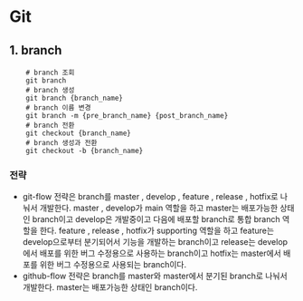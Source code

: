 # Git
## 1. branch
```shell
    # branch 조회
    git branch
    # branch 생성
    git branch {branch_name}
    # branch 이름 변경
    git branch -m {pre_branch_name} {post_branch_name}
    # branch 전환
    git checkout {branch_name}
    # branch 생성과 전환
    git checkout -b {branch_name}
```
### 전략
* git-flow 전략은 branch를 master , develop , feature , release , hotfix로 
나눠서 개발한다. master , develop가 main 역할을 하고 master는 배포가능한 상태인 
branch이고 develop은 개발중이고 다음에 배포할 branch로 통합 branch 역할을 한다.
feature , release , hotfix가 supporting 역할을 하고 feature는 develop으로부터
분기되어서 기능을 개발하는 branch이고 release는 develop에서 배포를 위한
버그 수정용으로 사용하는 branch이고 hotfix는 master에서 배포를 위한 버그 수정용으로
사용되는 branch이다.
* github-flow 전략은 branch를 master와 master에서 분기된 branch로 나눠서 개발한다.
master는 배포가능한 상태인 branch이다.
